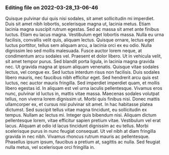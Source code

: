

### Editing file on 2022-03-28_13-06-46

Quisque pulvinar dui quis nisi sodales, sit amet sollicitudin mi imperdiet. Duis sit amet nibh lobortis, scelerisque magna ut, lacinia metus. Etiam lacinia magna suscipit rutrum egestas. Sed ac massa sit amet ante finibus luctus. Etiam eu lacus magna. Vestibulum eget lobortis massa. Nulla eu urna facilisis, convallis velit quis, aliquam lectus. Quisque ornare, lectus eget luctus porttitor, tellus sem aliquam arcu, a lacinia orci ex eu odio. Nulla dignissim leo sed mollis malesuada. Fusce auctor lorem neque, at condimentum arcu sodales vel. Praesent et dolor libero. Ut in vehicula velit, sit amet tempor purus. Sed blandit porta ligula, in lacinia magna gravida nec.
Ut gravida magna at ipsum aliquam venenatis. Quisque vitae sodales lectus, vel congue ex. Sed luctus interdum risus non facilisis. Duis sodales libero mauris, nec faucibus nibh efficitur eget. Sed hendrerit arcu quis est luctus, nec auctor mauris fringilla. Sed imperdiet imperdiet quam, et mollis libero egestas id. In aliquam est vel urna iaculis pellentesque. Vivamus eros nunc, pulvinar id luctus in, mattis vitae massa. Maecenas sodales volutpat tellus, non viverra lorem dignissim ut. Morbi quis finibus nisi. Donec mattis ullamcorper ex, et cursus nisi pulvinar sit amet. In hac habitasse platea dictumst. Sed suscipit tellus vitae magna tincidunt, eu sollicitudin ex tempus. Nullam ac lectus mi. Integer quis bibendum nisi.
Aliquam dictum pellentesque lorem, vitae efficitur sapien pretium vitae. Vestibulum vel erat lacus. Aliquam at odio id lacus tincidunt dignissim ac eu tellus. Morbi scelerisque purus in nunc feugiat consequat. Ut vel nibh at diam fringilla gravida in nec nibh. Vivamus rhoncus rutrum mauris ac pellentesque. Phasellus ipsum ipsum, faucibus a pretium at, sagittis ac nulla. Sed feugiat nulla metus, vel scelerisque orci fringilla in.


